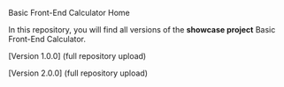 Basic Front-End Calculator Home

In this repository, you will find all versions of the **showcase project** Basic Front-End Calculator. 

[Version 1.0.0] (full repository upload)

[Version 2.0.0] (full repository upload)
